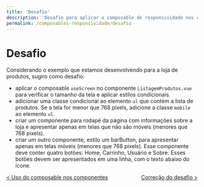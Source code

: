 ```yaml
---
title: 'Desafio'
description: 'Desafio para aplicar o composable de responsividade nos componentes Vue'
permalink: /composables-responsividade/desafio
---
```


# Desafio

Considerando o exemplo que estamos desenvolvendo para a loja de produtos, sugiro como desafio:

- aplicar o composable `useScreen` no componente `ListagemProdutos.vue` para verificar o tamanho da tela e aplicar estilos condicionais.
- adicionar uma classe condicional ao elemento `ul` que contém a lista de produtos. Se a tela for menor que 768 pixels, adicione a classe `mobile` ao elemento `ul`.
- criar um componente para rodapé da página com informações sobre a loja e apresentar apenas em telas que não são móveis (menores que 768 pixels).
- criar um outro componente, estilo um barButton, para apresentar apenas em telas móveis (menores que 768 pixels). Esse componente deve conter quatro botões: Home, Carrinho, Usuário e Sobre. Esses botões devem ser apresentados em uma linha, com o texto abaixo do ícone.

<span style="display: flex; justify-content: space-between;"><span>[&lt; Uso do composable nos componentes](uso-nos-componentes.html 'Voltar')</span> <span>[Correção do desafio &gt;](correcao.html 'Próximo')</span></span>
